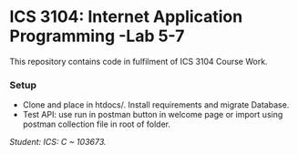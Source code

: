 # ICS 3104: Internet Application Programming -Lab 5-7 #
This repository contains code in fulfilment of ICS 3104 Course Work.

### Setup
* Clone and place in htdocs/. Install requirements and migrate Database.
* Test API: use run in postman button in welcome page or import using postman collection file in root of folder. 

*Student: ICS: C ~ 103673.*


